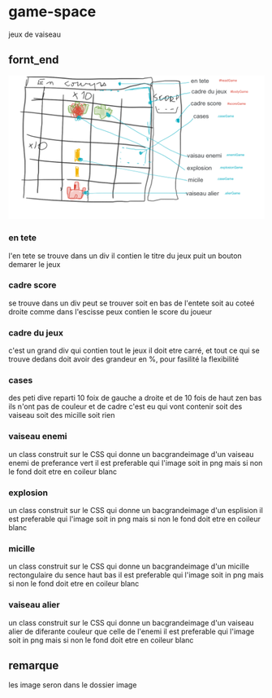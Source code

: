# game-space
jeux de vaiseau

## fornt_end
![alt text](image/games.png)

### en tete
l'en tete se trouve dans un div
il contien le titre du jeux puit un bouton demarer le jeux

### cadre score
se trouve dans un div
peut se trouver soit en bas de l'entete soit au coteé droite comme dans l'escisse
peux contien le score du joueur

### cadre du jeux
c'est un grand div qui contien tout le jeux
il doit etre carré, et tout ce qui se trouve dedans doit avoir des  grandeur en %, pour fasilité la flexibilité

### cases
des peti dive reparti 10 foix de gauche a droite et de 10 fois de haut zen bas
ils n'ont pas de couleur et de cadre
c'est eu qui vont contenir soit des vaiseau soit des micille soit rien

### vaiseau enemi
un class construit sur le CSS qui donne un bacgrandeimage d'un vaiseau enemi de preferance vert
il est preferable qui l'image soit in png mais si non le fond doit etre en coileur blanc

### explosion
un class construit sur le CSS qui donne un bacgrandeimage d'un esplision
il est preferable qui l'image soit in png mais si non le fond doit etre en coileur blanc

### micille
un class construit sur le CSS qui donne un bacgrandeimage d'un micille
rectongulaire du sence haut bas
il est preferable qui l'image soit in png mais si non le fond doit etre en coileur blanc

### vaiseau alier
un class construit sur le CSS qui donne un bacgrandeimage d'un vaiseau alier de diferante couleur que celle de l'enemi
il est preferable qui l'image soit in png mais si non le fond doit etre en coileur blanc

## remarque
les image seron dans le dossier image